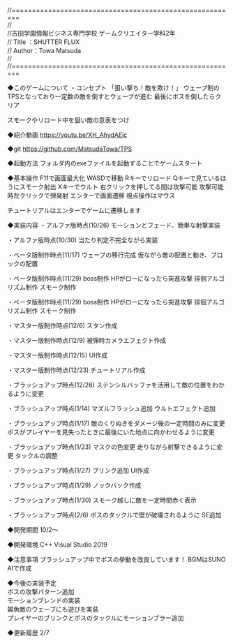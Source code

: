 //========================================================  
//  
//吉田学園情報ビジネス専門学校 ゲームクリエイター学科2年  
// Title ：SHUTTER FLUX  
// Author：Towa Matsuda  
//  
//========================================================  

◆このゲームについて
・コンセプト
「狙い撃ち！敵を欺け！」
ウェーブ制のTPSとなっており一定数の敵を倒すとウェーブが進む
最後にボスを倒したらクリア

スモークやリロード中を狙い敵の意表をつけ

◆紹介動画
https://youtu.be/XH_AhydAElc

◆git
https://github.com/MatsudaTowa/TPS

◆起動方法
フォルダ内のexeファイルを起動することでゲームスタート

◆基本操作
F11で画面最大化
WASDで移動
Rキーでリロード
Qキーで見ているほうにスモーク射出
Xキーでウルト
右クリックを押してる間は攻撃可能
攻撃可能時左クリックで弾発射
エンターで画面遷移
視点操作はマウス

チュートリアルはエンターでゲームに遷移します

◆実装内容
・アルファ版時点(10/26)
モーションとフェード、簡単な射撃実装

・アルファ版時点(10/30)
当たり判定不完全ながら実装

・ベータ版制作時点(11/17)
ウェーブの移行完成
仮ながら敵の配置と動き、ブロックの配置

・ベータ版制作時点(11/29)
boss制作
HPがローになったら突進攻撃
徘徊アルゴリズム制作
スモーク制作

・ベータ版制作時点(11/29)
boss制作
HPがローになったら突進攻撃
徘徊アルゴリズム制作
スモーク制作

・マスター版制作時点(12/6)
スタン作成

・マスター版制作時点(12/9)
被弾時カメラエフェクト作成

・マスター版制作時点(12/15)
UI作成

・マスター版制作時点(12/23)
チュートリアル作成

・ブラッシュアップ時点(12/26)
ステンシルバッファを活用して敵の位置をわかるように変更

・ブラッシュアップ時点(1/14)
マズルフラッシュ追加
ウルトエフェクト追加

・ブラッシュアップ時点(1/17)
敵のくりぬきをダメージ後の一定時間のみに変更
ボスがプレイヤーを見失ったときに最後にいた地点に向かわせるように変更

・ブラッシュアップ時点(1/23)
マスクの色変更
走りながら射撃できるように変更
タックルの調整

・ブラッシュアップ時点(1/27)
ブリンク追加
UI作成

・ブラッシュアップ時点(1/29)
ノックバック作成

・ブラッシュアップ時点(1/30)
スモーク越しに敵を一定時間赤く表示

・ブラッシュアップ時点(2/6)
ボスのタックルで壁が破壊されるように
SE追加

◆開発期間
10/2～

◆開発環境
 C++
 Visual Studio 2019

◆注意事項
ブラッシュアップ中でボスの挙動を改良しています！
BGMはSUNO AIで作成

◆今後の実装予定  
ボスの攻撃パターン追加  
モーションブレンドの実装  
雑魚敵のウェーブにも遊びを実装  
プレイヤーのブリンクとボスのタックルにモーションブラー追加  

◆更新履歴
2/7


